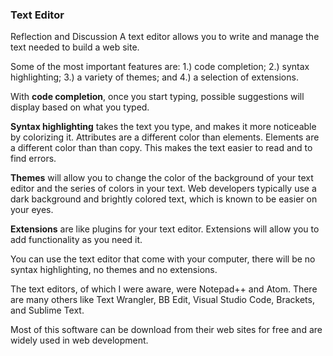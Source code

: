 ### Text Editor

Reflection and Discussion
A text editor allows you to write and manage the text needed to build a web site. 

Some of the most important features are: 1.) code completion; 2.) syntax highlighting; 3.) a variety of themes; and 4.) a selection of extensions.

With **code completion**, once you start typing, possible suggestions will display based on what you typed.

**Syntax highlighting** takes the text you type, and makes it more noticeable by colorizing it. Attributes are a different color than elements. Elements are a different color than 
than copy. This makes the text easier to read and to find errors. 

**Themes** will allow you to change the color of the background of your text editor and the series of colors in your text. Web developers typically use a dark background and
brightly colored text, which is known to be easier on your eyes.

**Extensions** are like plugins for your text editor. Extensions will allow you to add functionality as you need it.

You can use the text editor that come with your computer, there will be no syntax highlighting, no themes and no extensions. 

The text editors, of which I were aware, were Notepad++ and Atom. There are many others like Text Wrangler, BB Edit, Visual Studio Code, Brackets, and Sublime Text.

Most of this software can be download from their web sites for free and are widely used in web development.
